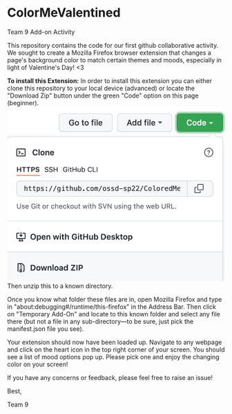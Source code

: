 # ColorMeValentined
Team 9 Add-on Activity

This repository contains the code for our first github collaborative activity. We sought to create a Mozilla Firefox browser extension that changes a page's background color to match certain themes and moods, especially in light of Valentine's Day! <3


**To install this Extension:**
In order to install this extension you can either clone this repository to your local device (advanced) or locate the "Download Zip" button under the green "Code" option on this page (beginner). ![Download Button](documentation_imgs/download_button.png) Then unzip this to a known directory.


Once you know what folder these files are in, open Mozilla Firefox and type in "about:debugging#/runtime/this-firefox" in the Address Bar. Then click on "Temporary Add-On" and locate to this known folder and select any file there (but not a file in any sub-directory—to be sure, just pick the manifest.json file you see). 

Your extension should now have been loaded up. Navigate to any webpage and click on the heart icon in the top right corner of your screen. You should see a list of mood options pop up. Please pick one and enjoy the changing color on your screen!

If you have any concerns or feedback, please feel free to raise an issue!

Best,

Team 9
